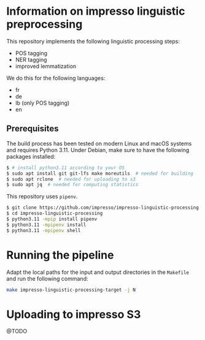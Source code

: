 # Information on impresso linguistic preprocessing
This repository implements the following linguistic processing steps:
 - POS tagging
 - NER tagging
 - improved lemmatization

We do this for the following languages:
 - fr
 - de
 - lb (only POS tagging)
 - en

## Prerequisites
The build process has been tested on modern Linux and macOS systems and requires
Python 3.11. Under Debian, make sure to have the following packages installed:

```sh
$ # install python3.11 according to your OS
$ sudo apt install git git-lfs make moreutils  # needed for building
$ sudo apt rclone  # needed for uploading to s3
$ sudo apt jq  # needed for computing statistics
```

This repository uses `pipenv`.

```sh
$ git clone https://github.com/impresso/impresso-linguistic-processing.git
$ cd impresso-linguistic-processing
$ python3.11 -mpip install pipenv
$ python3.11 -mpipenv install
$ python3.11 -mpipenv shell
```

# Running the pipeline
Adapt the local paths for the input and output directories in the `Makefile` and run the following command:
```sh
make impresso-linguistic-processing-target -j N
```

# Uploading to impresso S3
@TODO
